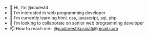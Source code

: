 - 👋 Hi, I’m @nadestd
- 👀 I’m interested in web programming developer
- 🌱 I’m currently learning html, css, javascript, sql, php
- 💞️ I’m looking to collaborate on senior web programming developer 
- 📫 How to reach me : @nadiarestikusniati@gmail.com

<!---
nadestd/nadestd is a ✨ special ✨ repository because its `README.md` (this file) appears on your GitHub profile.
You can click the Preview link to take a look at your changes.
--->
